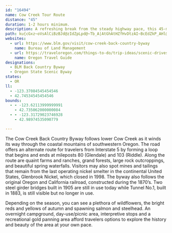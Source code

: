 ```yaml
---
id: "16494"
name: Cow Creek Tour Route
distance: "45"
duration: 1-2 hours minimum.
description: A refreshing break from the steady highway pace, this 45-mile detour wanders alongside Cow Creek as it dips through the coastal mountain range of Oregon. Along the route are quaint farms and ranches, and stately forests.
path: ku{cGxz~oVsAlCiBzBJd@zIdZpLpd@~Tb_A|AtGhAtHZfHvDtzAI~BcEdZkP_AHl@p@fJRdDBrC]v@oA`AkPb\}DbIY|@WzABxDIxAo@`HEzRYxA[^cBz@wAfAeB|BaBlCkD`FgBdDsEzGyCfGsBnDi@rAiAdGyA`Ni@fDmBhHo@jB]~AA~@PtBXjAx@vArEtAjB~BxEnH|T|ThD~Ex@~Ab@dAhArDrBbJfFbZj@lEhBpULd@nB~CZ`AFpAYbQsAte@_@~P?hBJxAVrAnAlDtAbCn@n@pA\p@?`AVhBhAxD|Ar@`AxAdBvG|FnAnB|@rDTdLNhAxA|DN~@Br@YvFMx@a@r@}B`DyB|Bw@l@a@R}AZSd@E^Bp@x@~CFt@B`EOvCOlAYrA{@zCgBjDu@dAgGzGsCtDId@Bj@~@xDy@bLH~DIfCh@pDDfBElBc@fBwBpEuAxDYZyAd@cCPcBn@_@AiAq@k@Bq@~@Ob@e@^c@HaAYsAq@gAJe@lAErCE`@Sb@YToAn@]FqAGy@Ny@EkFn@uBQs@DUPWb@a@bBYd@YRYD_@Eu@_@}@qAwCs@yAGo@X[fA?lANd@tBdB\f@Jr@ArAkBvE{@fA_@Rc@Jk@EaFqAcAT_@ZSdABx@h@jAh@h@Jd@Hp@Er@Md@[f@yAx@u@RiADmBYUHm@`@[~@Cf@RjAxBpBHf@Dx@Ir@cApB{@|@w@\}BJyA`BsHrEoBfEwD~Jm@f@iBd@a@f@WjABzAIv@K^i@f@mE~BkDrE{@ZiAGcAg@yDsCg@Q[?_@RSXQj@Cj@J`BbD~DpArAhBfAZj@LpAy@hEIjBClBHjAh@`D?l@Kd@S`@e@b@}CxAc@Nu@AcAPaD`BqApAmARsDxAgD~C_Ah@U\_@zDI~A_BlJ}@~BoBlCo@nAMd@YlC?dET~CVxA~@lDXfC@x@a@zJ?vBd@vBrDjKNrAA~@q@lB[~BEfCSfB?lBLdBIrAw@fGo@lMKfAW|@w@tAcBrBw@VyAKyAgBkAmBc@[_AAi@P}AbEoAdAcAl@iBVoAQuGSyAViAf@{L`MQv@a@tEFdC`@lAQxBs@~AcD`BmALeCGaDeAy@?k@X_@p@sDtM]~@cBzB_@ViDCw@Ry@b@eClCcDlAoAv@}@Tu@B}D_@aBc@{@o@sA_By@gDiA_Cu@eA_Ak@}@MeADcATcDHmEyAy@I_AVy@d@m@`Ai@vCk@zBc@`AoBjBgCdAm@j@{@~@iBlEYnAKvAIlBDrFElBo@tFcBpEgBzBuBx@sCJgEp@}BN_CHw@Ik@Mw@_@aBmBsAqBc@_@e@CcA`@c@l@u@lCe@jAm@v@mAbAy@h@O?kBlAqBr@EfDTlHLfIc@xEeAbEs@jB_B~Fi@rAi@x@e@r@mBtAoApAmAzAoBpCmDxFqDrEiCrCeAxAo@lAi@lAc@rBY~AElATnFh@rG?dCiAxDe@fAc@~AuA`CmAnAoB|A}AbA[@}AaAqC_AmHj@e@EsBk@kGw@y@GoDPi@Eo@K}CaBsCkC_Bg@gDSqDt@{@h@cF|EgF~GyAjAiBr@cBRcA?gCYcIsDmD_A}CsAk@c@aBsBaAaC}B}Iy@cCyA}Ci@u@m@a@eA_@_BDsAm@cOkDiFJgBW{BaBm@s@mCuE_BqBkHaIQy@S_BEyA?{FY_E_@uAyD_IgDcPgAsGqAyEcBoD}CeD_KaIsL_HgBmA}DmDgEq@a@SqAgAkA{AiAeCSs@iAaJ[kBmB{FUyA@m@VsAtF}Iv@sB@qKOw@q@uBcA}Am@oBeDiRS}@_@s@_BmAsBy@}@CyAv@o@FoBa@aGmEy@e@wFsBc@e@Ym@[y@IsBd@eFl@aCTkBN{B?wBEsAm@sDKc@_@q@gByAeCYi@?gEl@oCSc@MgIsF{JqFiAoAcAyAeAsBMk@UsC[sAmC_IiBmDw@cAaAw@iALkBGiAD_C^_CdAaC`BaK~CmHlCoARgEVsCKeAYq@y@Wk@]aBL_BZkA^m@tJeJjAoBx@mCb@kDHgBOyCw@sGAmB^sCd@gC`CgIlIqSdAwCR{@\eDDyBCgAK_BSeAy@yCe@{@wB_C{AcA}Cs@iB{AwEaHiQuSeAaAg@]o@GgE?uB^o@X}@l@iAdAsHlIc@x@s@fCUfCDjFRnEEvAc@tBUv@c@l@e@f@{Ap@yHzA_BJcBYo@YwAqAcC{BuBgCgA_Co@mCOsBEsBH{MFqAl@aClByC^eBDgBOgB]mAoDqGcBsAgHyBcEaDi@SsASmIZyBUsBw@aCeB{Au@kHs@_@OgAcA[q@cBmEYyBh@mIH{CEeB_AuO?w@^}E?_B_@_Ds@mCoAkCwDoFsAmD}AaDyA_CgJqIeBiBaBaCoAwAuAk@wBBiA_@_AkAOm@_@gDo@wBsAgBgBsAe@s@U}BTqHEqCgA}IoAwIoA}Ee@eAaJgOc@mBE}@?}EDs@b@sBnA}BhBgAlFM~BTtI{AbC_AvHsF|CeC|BoAtAWfBGdC^r@E^ShAqA~BqAl@g@|DsFnEyCfAgAx@kBTcARqCMmAk@qC]o@e@m@iCiB}EiB}@u@k@o@mDsHaByAiGmE_ByAsA{Bi@mAy@kCYwBYiDDsEHy@^eBr@gBfBsBdB_AlA_@bBeAjBuBxOaSdAkCRoBByAC}@[uBmAmD]e@eA_AsG{Bq@_@oFyEmAmBeA_DOeA_@yD]gHoA}MSgA_CkG_BgGmDiTgC{P?mCv@}MDoD_A{Va@qCoDiM_@iCu@sJq@iQoCe[cCcX_@yCe@eAmAgBqKsOiAmAcCoHcDuIoOq`@m|@a~B_@gAm@mCi@gEs@uHe@iC_@{AyCgJaGaQqF}FeCcAmCu@g]mFqIsBaFkByDqB_J}FoVaQ}D{Cmj@y_@mBkBmEkGcAaC_A_Eu@gFSoCIgH?cR@u_AKw~@eYiOicAko@sF_K
websites:
  - url: https://www.blm.gov/visit/cow-creek-back-country-byway
    name: Bureau of Land Management
  - url: https://traveloregon.com/things-to-do/trip-ideas/scenic-drives/cow-creek-tour-route/
    name: Oregon Travel Guide
designations:
  - BLM Back Country Byway
  - Oregon State Scenic Byway
states:
  - OR
ll:
  - -123.37084545454546
  - 42.74534545454546
bounds:
  - - -123.62113999999991
    - 42.735062000000084
  - - -123.31729023746928
    - 42.98974535090779

---
```


The Cow Creek Back Country Byway follows lower Cow Creek as it winds its way through the coastal mountains of southwestern Oregon.  The road offers an alternate route for travelers from Interstate 5 by forming a loop that  begins and ends at mileposts 80 (Glendale) and 103 (Riddle).  Along the route are quaint farms and ranches, grand forests, large rock outcroppings, and beautiful spring waterfalls. Visitors may also spot mines and tailings that remain from the last operating nickel smelter in the continental United States, Glenbrook Nickel, which closed in 1998. The byway also follows the original Oregon and California railroad, constructed during the 1870’s. Two steel girder bridges built in 1905 are still in use today while Tunnel No.1, built in 1883, is still visible but no longer in use.

Depending on the season, you can see a plethora of wildflowers, the bright reds and yellows of autumn and spawning salmon and steelhead.  An overnight campground, day-use/picnic area, interpretive stops and a recreational gold panning area afford travelers options to explore the history and beauty of the area at your own pace.

